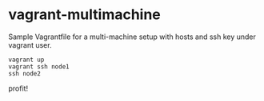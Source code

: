 # vagrant-multimachine

Sample Vagrantfile for a multi-machine setup with hosts and ssh key under vagrant user.

```
vagrant up
vagrant ssh node1
ssh node2
```

profit!
